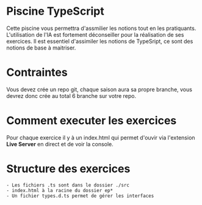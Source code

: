 # Piscine TypeScript

Cette piscine vous permettra d'assmilier les notions tout en les pratiquants. L'utilisation de l'IA est fortement déconseiller pour la réalisation de ses exercices. Il est essentiel d'assimiler les notions de TypeSript, ce sont des notions de base à maitriser.

# Contraintes

Vous devez crée un repo git, chaque saison aura sa propre branche, vous devrez donc crée au total 6 branche sur votre repo.

# Comment executer les exercices

Pour chaque exercice il y à un index.html qui permet d'ouvir via l'extension **Live Server** en direct et de voir la console.

# Structure des exercices

    - Les fichiers .ts sont dans le dossier ./src
    - index.html à la racine du dossier ep*
    - Un fichier types.d.ts permet de gérer les interfaces
